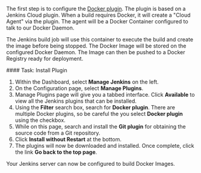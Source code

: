 The first step is to configure the [Docker plugin](https://wiki.jenkins-ci.org/display/JENKINS/Docker+Plugin). The plugin is based on a Jenkins Cloud plugin. When a build requires Docker, it will create a "Cloud Agent" via the plugin. The agent will be a Docker Container configured to talk to our Docker Daemon.

The Jenkins build job will use this container to execute the build and create the image before being stopped. The Docker Image will be stored on the configured Docker Daemon. The Image can then be pushed to a Docker Registry ready for deployment.

#### Task: Install Plugin

1. Within the Dashboard, select **Manage Jenkins** on the left.
2. On the Configuration page, select **Manage Plugins**.
3. Manage Plugins page will give you a tabbed interface. Click **Available** to view all the Jenkins plugins that can be installed.
4. Using the **Filter** search box, search for **Docker plugin**. There are multiple Docker plugins, so be careful the you select **Docker plugin** using the checkbox.
5. While on this page, search and install the **Git plugin** for obtaining the source code from a Git repository.
6. Click **Install without Restart** at the bottom.
7. The plugins will now be downloaded and installed. Once complete, click the link **Go back to the top page**.

Your Jenkins server can now be configured to build Docker Images.
